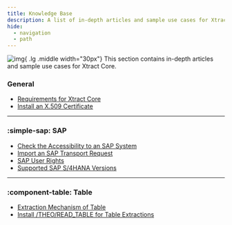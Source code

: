 ```yaml
---
title: Knowledge Base
description: A list of in-depth articles and sample use cases for Xtract Core.
hide:
  - navigation
  - path
---
```


![img](../assets/images/logos/theo-thumbs.png){ .lg .middle width="30px"} This section contains in-depth articles and sample use cases for Xtract Core.

### General

<div class="mdx-columns" markdown>

- [Requirements for Xtract Core](requirements.md)
- [Install an X.509 Certificate](install-x.509-certificate.md)

</div>

---

### :simple-sap: SAP

<div class="mdx-columns" markdown>

- [Check the Accessibility to an SAP System](check-the-accessibility-to-an-sap-system.md)
- [Import an SAP Transport Request](import-an-sap-transport-request.md)
- [SAP User Rights](sap-authority-objects.md)
- [Supported SAP S/4HANA Versions](supported-sap-and-hana-versions.md)

---

### :component-table: Table

<div class="mdx-columns" markdown>

- [Extraction Mechanism of Table](table-extraction-mechanism.md)
- [Install /THEO/READ_TABLE for Table Extractions](custom-function-module-for-table-extraction.md)

</div>

<!--
- [Delta Mechanism of Table CDC](table-cdc-mechanism.md)
- [Set Up OAuth 2.0 for the Google Cloud Storage Destination](google-cloud-storage-oauth.md)
- [Install THEO_CDC_ECC or THEO_CDC_S4 for Table CDC Extractions](custom-function-module-for-tablecdc.md)

### :component-report: Report

<div class="mdx-columns" markdown>

- [Authorize Access to Reports via Authorization Groups](authorize-access-to-specific-reports.md)
- [Create the Custom Authorization Object Z_TS_PROG](create-the-custom-authority-object-z-ts-prog.md)
- [Parse Reports in {{ productName }} :material-alert-decagram:](parse-reports.md)

</div>
-->


